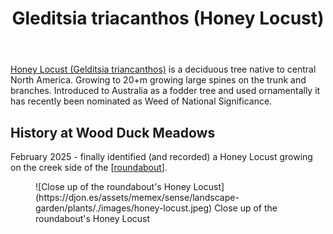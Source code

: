 ﻿---
backlinks:
- title: Roundabout
  url: /memex/sense/landscape-garden/roundabout.html
- title: Plants
  url: /memex/sense/landscape-garden/plants/plants.html
tags:
- wood-duck-meadows
- plant
- tree
- introduced
- weed
title: Gleditsia triacanthos (Honey Locust)
type: plants
---
[Honey Locust (Gelditsia triancanthos)](https://en.wikipedia.org/wiki/Honey_locust) is a deciduous tree native to central North America. Growing to 20+m growing large spines on the trunk and branches. Introduced to Australia as a fodder tree and used ornamentally it has recently been nominated as Weed of National Significance.


## History at Wood Duck Meadows

February 2025 - finally identified (and recorded) a Honey Locust growing on the creek side of the [[roundabout]].

<figure markdown>
![Close up of the roundabout's Honey Locust](https://djon.es/assets/memex/sense/landscape-garden/plants/./images/honey-locust.jpeg)
<caption>Close up of the roundabout's Honey Locust</caption>
</figure>

[//begin]: # "Autogenerated link references for markdown compatibility"
[roundabout]: ../roundabout "Roundabout"
[//end]: # "Autogenerated link references"